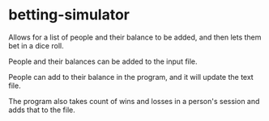 # betting-simulator
Allows for a list of people and their balance to be added, and then lets them bet in a dice roll.

People and their balances can be added to the input file.

People can add to their balance in the program, and it will update the text file.

The program also takes count of wins and losses in a person's session and adds that to the file.
